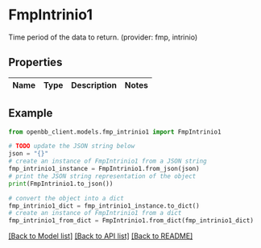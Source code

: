 # FmpIntrinio1

Time period of the data to return. (provider: fmp, intrinio)

## Properties

Name | Type | Description | Notes
------------ | ------------- | ------------- | -------------

## Example

```python
from openbb_client.models.fmp_intrinio1 import FmpIntrinio1

# TODO update the JSON string below
json = "{}"
# create an instance of FmpIntrinio1 from a JSON string
fmp_intrinio1_instance = FmpIntrinio1.from_json(json)
# print the JSON string representation of the object
print(FmpIntrinio1.to_json())

# convert the object into a dict
fmp_intrinio1_dict = fmp_intrinio1_instance.to_dict()
# create an instance of FmpIntrinio1 from a dict
fmp_intrinio1_from_dict = FmpIntrinio1.from_dict(fmp_intrinio1_dict)
```
[[Back to Model list]](../README.md#documentation-for-models) [[Back to API list]](../README.md#documentation-for-api-endpoints) [[Back to README]](../README.md)


